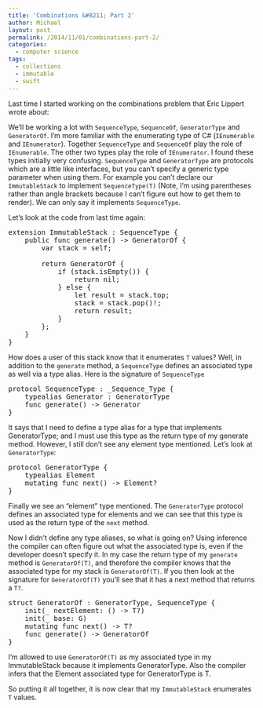 ```yaml
---
title: 'Combinations &#8211; Part 2'
author: Michael
layout: post
permalink: /2014/11/01/combinations-part-2/
categories:
  - computer science
tags:
  - collections
  - immutable
  - swift
---
```

Last time I started working on the combinations problem that Eric Lippert wrote about: [][1]

We&#8217;ll be working a lot with `SequenceType`, `SequenceOf`, `GeneratorType` and `GeneratorOf`. I&#8217;m more familiar with the enumerating type of C# (`IEnumerable` and `IEnumerator`). Together `SequenceType` and `SequenceOf` play the role of `IEnumerable`. The other two types play the role of `IEnumerator`. I found these types initially very confusing. `SequenceType` and `GeneratorType` are protocols which are a little like interfaces, but you can&#8217;t specify a generic type parameter when using them. For example you can&#8217;t declare our `ImmutableStack` to implement `SequenceType(T)` (Note, I&#8217;m using parentheses rather than angle brackets because I can&#8217;t figure out how to get them to render). We can only say it implements `SequenceType`.

Let&#8217;s look at the code from last time again:

<pre class="brush: swift; title: ; notranslate" title="">extension ImmutableStack : SequenceType {
    public func generate() -> GeneratorOf<T> {
        var stack = self;

        return GeneratorOf {
            if (stack.isEmpty()) {
                return nil;
            } else {
                let result = stack.top;
                stack = stack.pop()!;
                return result;
            }
        };
    }
}
</pre>

How does a user of this stack know that it enumerates `T` values? Well, in addition to the `generate` method, a `SequenceType` defines an associated type as well via a type alias. Here is the signature of `SequenceType`

<pre class="brush: swift; title: ; notranslate" title="">protocol SequenceType : _Sequence_Type {
    typealias Generator : GeneratorType
    func generate() -> Generator
}
</pre>

It says that I need to define a type alias for a type that implements GeneratorType; and I must use this type as the return type of my generate method. However, I still don&#8217;t see any element type mentioned. Let&#8217;s look at `GeneratorType`:

<pre class="brush: swift; title: ; notranslate" title="">protocol GeneratorType {
    typealias Element
    mutating func next() -> Element?
}
</pre>

Finally we see an &#8220;element&#8221; type mentioned. The `GeneratorType` protocol defines an associated type for elements and we can see that this type is used as the return type of the `next` method.

Now I didn&#8217;t define any type aliases, so what is going on? Using inference the compiler can often figure out what the associated type is, even if the developer doesn&#8217;t specify it. In my case the return type of my `generate` method is `GeneratorOf(T)`, and therefore the compiler knows that the associated type for my stack is `GeneratorOf(T)`. If you then look at the signature for `GeneratorOf(T)` you&#8217;ll see that it has a next method that returns a `T?`. 

<pre class="brush: swift; title: ; notranslate" title="">struct GeneratorOf<T> : GeneratorType, SequenceType {
    init(_ nextElement: () -> T?)
    init<G : GeneratorType where T == T>(_ base: G)
    mutating func next() -> T?
    func generate() -> GeneratorOf<T>
}
</pre>

I&#8217;m allowed to use `GeneratorOf(T)` as my associated type in my ImmutableStack because it implements GeneratorType. Also the compiler infers that the Element associated type for GeneratorType is T.

So putting it all together, it is now clear that my `ImmutableStack` enumerates `T` values.

 [1]: http://ericlippert.com/2014/10/13/producing-combinations-part-one/ "Collections"

